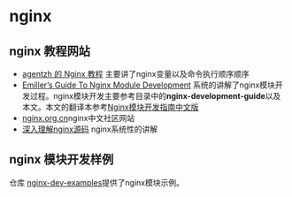 # nginx

## nginx 教程网站

* [agentzh 的 Nginx 教程](https://openresty.org/download/agentzh-nginx-tutorials-zhcn.html) 主要讲了nginx变量以及命令执行顺序顺序
* [Emiller’s Guide To Nginx Module Development](https://www.evanmiller.org/nginx-modules-guide.html) 系统的讲解了nginx模块开发过程。nginx模块开发主要参考目录中的**nginx-development-guide**以及本文。本文的翻译本参考[Nginx模块开发指南中文版](https://www.nginx.org.cn/article/detail/443)
* [nginx.org.cn](https://www.nginx.org.cn/)nginx中文社区网站
* [深入理解nginx源码](https://www.kancloud.cn/digest/understandingnginx) nginx系统性的讲解

## nginx 模块开发样例

仓库 [nginx-dev-examples](http://hg.nginx.org/nginx-dev-examples)提供了nginx模块示例。
